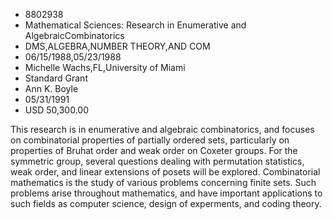 
* 8802938
* Mathematical Sciences: Research in Enumerative and AlgebraicCombinatorics
* DMS,ALGEBRA,NUMBER THEORY,AND COM
* 06/15/1988,05/23/1988
* Michelle Wachs,FL,University of Miami
* Standard Grant
* Ann K. Boyle
* 05/31/1991
* USD 50,300.00

This research is in enumerative and algebraic combinatorics, and focuses on
combinatorial properties of partially ordered sets, particularly on properties
of Bruhat order and weak order on Coxeter groups. For the symmetric group,
several questions dealing with permutation statistics, weak order, and linear
extensions of posets will be explored. Combinatorial mathematics is the study of
various problems concerning finite sets. Such problems arise throughout
mathematics, and have important applications to such fields as computer science,
design of experments, and coding theory.
